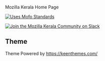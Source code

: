 Mozilla Kerala Home Page

[![Uses Mofo Standards](https://MozillaFoundation.github.io/mofo-standards/badge.svg)](https://github.com/MozillaFoundation/mofo-standards)

[![Join the Mozilla Kerala Community on Slack](https://mozillakerala.herokuapp.com/badge.svg)](https://mozillakerala.herokuapp.com)

## Theme
Theme Powered by https://keenthemes.com/
